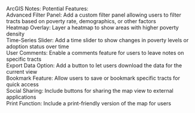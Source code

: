 ArcGIS Notes:
    Potential Features:
    <br>
        Advanced Filter Panel: Add a custom filter panel allowing users to filter tracts based on poverty rate, demographics, or other factors <br>
        Heatmap Overlay: Layer a heatmap to show areas with higher poverty density <br>
        Time-Series Slider: Add a time slider to show changes in poverty levels or adoption status over time <br>
        User Comments: Enable a comments feature for users to leave notes on specific tracts <br>
        Export Data Option: Add a button to let users download the data for the current view <br>
        Bookmark Feature: Allow users to save or bookmark specific tracts for quick access <br>
        Social Sharing: Include buttons for sharing the map view to external applications <br>
        Print Function: Include a print-friendly version of the map for users <br>